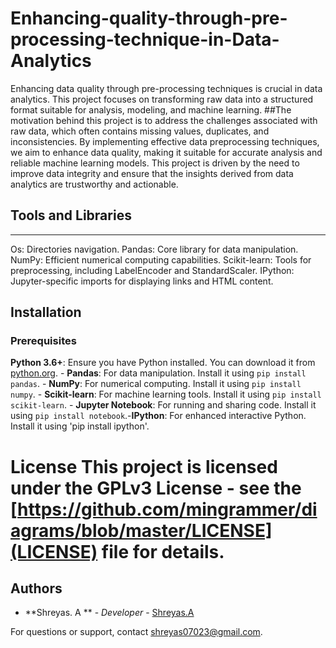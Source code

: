 # Enhancing-quality-through-pre-processing-technique-in-Data-Analytics
Enhancing data quality through pre-processing techniques is crucial in data analytics. This project focuses on transforming raw data into a structured format suitable for analysis, modeling, and machine learning.
##The motivation behind this project is to address the challenges associated with raw data, which often contains missing values, duplicates, and inconsistencies. By implementing effective data preprocessing techniques, we aim to enhance data quality, making it suitable for accurate analysis and reliable machine learning models. This project is driven by the need to improve data integrity and ensure that the insights derived from data analytics are trustworthy and actionable.

## Tools and Libraries
---------------------
Os: Directories  navigation.
Pandas: Core library for data manipulation.
NumPy: Efficient numerical computing capabilities.
Scikit-learn: Tools for preprocessing, including LabelEncoder and StandardScaler.
IPython: Jupyter-specific imports for displaying links and HTML content.

## Installation
### Prerequisites
**Python 3.6+**: Ensure you have Python installed. You can download it from [python.org](https://www.python.org/). - **Pandas**: For data manipulation. Install it using `pip install pandas`. - **NumPy**: For numerical computing. Install it using `pip install numpy`. - **Scikit-learn**: For machine learning tools. Install it using `pip install scikit-learn`. - **Jupyter Notebook**: For running and sharing code. Install it using `pip install notebook`.-**IPython**: For enhanced interactive Python. Install it using 'pip install ipython'.

# License This project is licensed under the GPLv3 License - see the [https://github.com/mingrammer/diagrams/blob/master/LICENSE](LICENSE) file for details.
## Authors
- **Shreyas. A ** - *Developer* - [Shreyas.A](https://github.com/shr23-collab)

For questions or support, contact [shreyas07023@gmail.com](mailto:shreyas07023@gmail.com).
